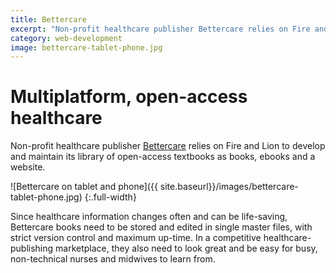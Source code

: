 ```yaml
---
title: Bettercare
excerpt: "Non-profit healthcare publisher Bettercare relies on Fire and Lion to develop and maintain its library of  open-access textbooks as books, ebooks and a website."
category: web-development
image: bettercare-tablet-phone.jpg
---
```


# Multiplatform, open-access healthcare

Non-profit healthcare publisher [Bettercare](http://bettercare.co.za) relies on Fire and Lion to develop and maintain its library of  open-access textbooks as books, ebooks and a website.

![Bettercare on tablet and phone]({{ site.baseurl}}/images/bettercare-tablet-phone.jpg)
{:.full-width}

Since healthcare information changes often and can be life-saving, Bettercare books need to be stored and edited in single master files, with strict version control and maximum up-time. In a competitive healthcare-publishing marketplace, they also need to look great and be easy for busy, non-technical nurses and midwives to learn from.
